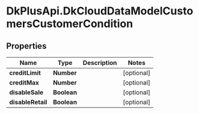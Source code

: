 # DkPlusApi.DkCloudDataModelCustomersCustomerCondition

## Properties
Name | Type | Description | Notes
------------ | ------------- | ------------- | -------------
**creditLimit** | **Number** |  | [optional] 
**creditMax** | **Number** |  | [optional] 
**disableSale** | **Boolean** |  | [optional] 
**disableRetail** | **Boolean** |  | [optional] 


